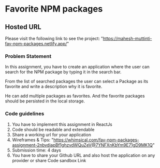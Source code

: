 # Favorite NPM packages

## Hosted URL

Please visit the following link to see the project: "https://mahesh-muttinti-fav-npm-packages.netlify.app/"

### Problem Statement

In this assignment, you have to create an application where the user can search for the NPM package by typing it in the search bar.

From the list of searched packages the user can select a Package as its favorite and write a description why it is favorite.

He can add multiple packages as favorites. And the favorite packages should be persisted in the local storage.

### Code guidelines

1. You have to implement this assignment in ReactJs
2. Code should be readable and extendable
3. Share a working url for your application
4. Wireframes & Tips: "https://whimsical.com/fav-npm-packages-assignment-2nbvdiapBf1ghzvdWQuZeV@7YNFXnKbYm9E71gD9MK1Q"
5. Submission time: 4 days
6. You have to share your Github URL and also host the application on any provider or share Code sandbox Link
